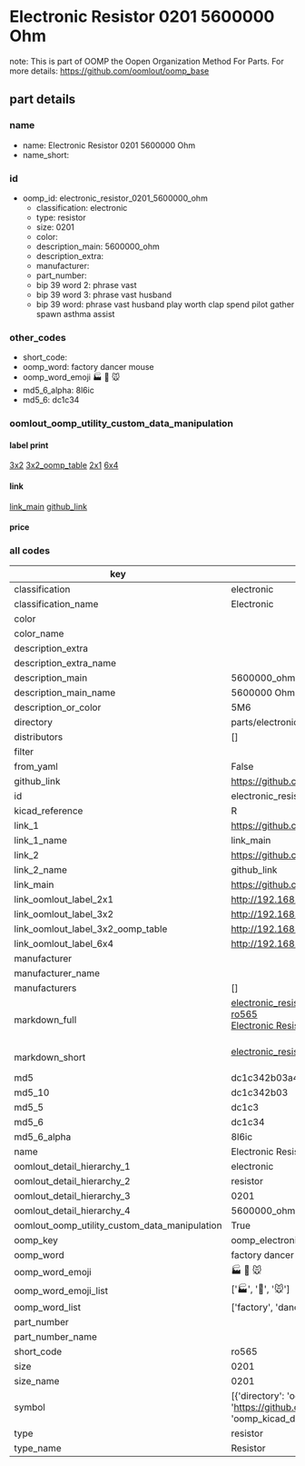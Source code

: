 # Electronic Resistor 0201 5600000 Ohm  

note: This is part of OOMP the Oopen Organization Method For Parts. For more details: https://github.com/oomlout/oomp_base

##  part details





### name
* name: Electronic Resistor 0201 5600000 Ohm
* name_short: 
### id
* oomp_id: electronic_resistor_0201_5600000_ohm
  * classification: electronic
  * type: resistor
  * size: 0201
  * color: 
  * description_main: 5600000_ohm
  * description_extra: 
  * manufacturer: 
  * part_number: 
  * bip 39 word 2: phrase vast
  * bip 39 word 3: phrase vast husband
  * bip 39 word: phrase vast husband play worth clap spend pilot gather spawn asthma assist

### other_codes
* short_code: 
* oomp_word: factory dancer mouse
* oomp_word_emoji :factory: :dancer: :mouse:
* md5_6_alpha: 8l6ic
* md5_6: dc1c34






### oomlout_oomp_utility_custom_data_manipulation
#### label print
[3x2](http://192.168.1.245:1112/?label=oomp%208l6ic)
[3x2_oomp_table](http://192.168.1.107:1112/?label=oomp%208l6ic)
[2x1](http://192.168.1.242:1112/?label=oomp%208l6ic)
[6x4](http://192.168.1.55:1112/?label=oomp%208l6ic)    

#### link

[link_main](https://github.com/oomlout/oomlout_oomp_current_version_messy/tree/main/parts/electronic_resistor_0201_5600000_ohm) [github_link](https://github.com/oomlout/oomlout_oomp_part_src/tree/main/parts/electronic_resistor_0201_5600000_ohm)                             

#### price







### all codes 
| key | value |  
| --- | --- |  
| classification | electronic |  
| classification_name | Electronic |  
| color |  |  
| color_name |  |  
| description_extra |  |  
| description_extra_name |  |  
| description_main | 5600000_ohm |  
| description_main_name | 5600000 Ohm |  
| description_or_color | 5M6 |  
| directory | parts/electronic_resistor_0201_5600000_ohm |  
| distributors | [] |  
| filter |  |  
| from_yaml | False |  
| github_link | https://github.com/oomlout/oomlout_oomp_part_src/tree/main/parts/electronic_resistor_0201_5600000_ohm |  
| id | electronic_resistor_0201_5600000_ohm |  
| kicad_reference | R |  
| link_1 | https://github.com/oomlout/oomlout_oomp_current_version_messy/tree/main/parts/electronic_resistor_0201_5600000_ohm |  
| link_1_name | link_main |  
| link_2 | https://github.com/oomlout/oomlout_oomp_part_src/tree/main/parts/electronic_resistor_0201_5600000_ohm |  
| link_2_name | github_link |  
| link_main | https://github.com/oomlout/oomlout_oomp_current_version_messy/tree/main/parts/electronic_resistor_0201_5600000_ohm |  
| link_oomlout_label_2x1 | http://192.168.1.242:1112/?label=oomp%208l6ic |  
| link_oomlout_label_3x2 | http://192.168.1.245:1112/?label=oomp%208l6ic |  
| link_oomlout_label_3x2_oomp_table | http://192.168.1.107:1112/?label=oomp%208l6ic |  
| link_oomlout_label_6x4 | http://192.168.1.55:1112/?label=oomp%208l6ic |  
| manufacturer |  |  
| manufacturer_name |  |  
| manufacturers | [] |  
| markdown_full | [electronic_resistor_0201_5600000_ohm](https://github.com/oomlout/oomlout_oomp_current_version_messy/tree/main/parts/electronic_resistor_0201_5600000_ohm)<br>[ro565](https://github.com/oomlout/oomlout_oomp_current_version_messy/tree/main/parts/electronic_resistor_0201_5600000_ohm)<br>[Electronic Resistor 0201 5600000 Ohm](https://github.com/oomlout/oomlout_oomp_current_version_messy/tree/main/parts/electronic_resistor_0201_5600000_ohm)<br><br> |  
| markdown_short | [electronic_resistor_0201_5600000_ohm](https://github.com/oomlout/oomlout_oomp_current_version_messy/tree/main/parts/electronic_resistor_0201_5600000_ohm)<br><br> |  
| md5 | dc1c342b03a4fa28a77efa64dffc6d1e |  
| md5_10 | dc1c342b03 |  
| md5_5 | dc1c3 |  
| md5_6 | dc1c34 |  
| md5_6_alpha | 8l6ic |  
| name | Electronic Resistor 0201 5600000 Ohm |  
| oomlout_detail_hierarchy_1 | electronic |  
| oomlout_detail_hierarchy_2 | resistor |  
| oomlout_detail_hierarchy_3 | 0201 |  
| oomlout_detail_hierarchy_4 | 5600000_ohm |  
| oomlout_oomp_utility_custom_data_manipulation | True |  
| oomp_key | oomp_electronic_resistor_0201_5600000_ohm |  
| oomp_word | factory dancer mouse |  
| oomp_word_emoji | :factory: :dancer: :mouse: |  
| oomp_word_emoji_list | [':factory:', ':dancer:', ':mouse:'] |  
| oomp_word_list | ['factory', 'dancer', 'mouse'] |  
| part_number |  |  
| part_number_name |  |  
| short_code | ro565 |  
| size | 0201 |  
| size_name | 0201 |  
| symbol | [{'directory': 'oomlout_oomp_symbol_bot/symbols/kicad_device_r//working/working.kicad_sym', 'index': 0, 'link': 'https://github.com/oomlout/oomlout_oomp_symbol_bot/tree/main/symbols/kicad_device_r', 'oomp_key': 'oomp_kicad_device_r'}] |  
| type | resistor |  
| type_name | Resistor |  
